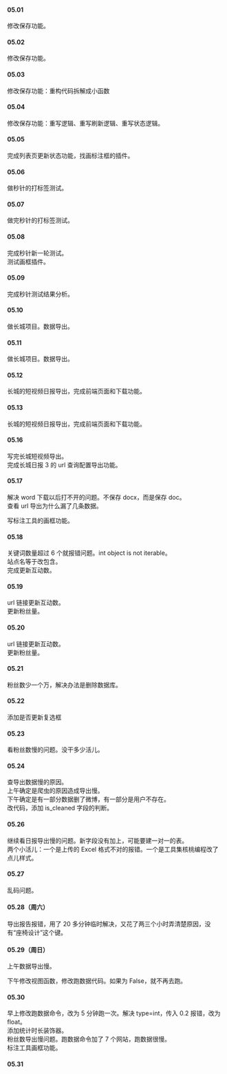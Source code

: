 
#### 05.01  

修改保存功能。   


#### 05.02  

修改保存功能。   


#### 05.03  

修改保存功能：重构代码拆解成小函数


#### 05.04  

修改保存功能：重写逻辑、重写刷新逻辑、重写状态逻辑。    


#### 05.05  

完成列表页更新状态功能，找画标注框的插件。    


#### 05.06    

做秒针的打标签测试。    


#### 05.07    

做完秒针的打标签测试。    


#### 05.08    

完成秒针新一轮测试。    
测试画框插件。   


#### 05.09  

完成秒针测试结果分析。   


#### 05.10   

做长城项目。数据导出。    


#### 05.11   

做长城项目。数据导出。    


#### 05.12   

长城的短视频日报导出，完成前端页面和下载功能。    


#### 05.13  

长城的短视频日报导出，完成前端页面和下载功能。    


#### 05.16    

写完长城短视频导出。   
完成长城日报 3 的 url 查询配置导出功能。    


#### 05.17   

解决 word 下载以后打不开的问题。不保存 docx，而是保存 doc。     
查看 url 导出为什么漏了几条数据。    

写标注工具的画框功能。    


#### 05.18   

关键词数量超过 6 个就报错问题。int object is not iterable。   
站点名等于改包含。    
完成更新互动数。    


#### 05.19   

url 链接更新互动数。    
更新粉丝量。    


#### 05.20   

url 链接更新互动数。    
更新粉丝量。    


#### 05.21   

粉丝数少一个万，解决办法是删除数据库。    


#### 05.22  

添加是否更新复选框   


#### 05.23    

看粉丝数慢的问题。没干多少活儿。   


#### 05.24   

查导出数据慢的原因。   
上午确定是爬虫的原因造成导出慢。    
下午确定是有一部分数据删了微博，有一部分是用户不存在。   
改代码，添加 is_cleaned 字段的判断。   


#### 05.26   

继续看日报导出慢的问题。新字段没有加上，可能要建一对一的表。    
两个小活儿：一个是上传的 Excel 格式不对的报错。一个是工具集核桃编程改了点儿样式。     


#### 05.27   

乱码问题。     


#### 05.28（周六）    

导出报告报错，用了 20 多分钟临时解决，又花了两三个小时弄清楚原因，没有“座椅设计”这个键。   


#### 05.29（周日）    

上午数据导出慢。    

下午修改视图函数，修改跑数据代码。如果为 False，就不再去跑。     


#### 05.30   

早上修改跑数据命令，改为 5 分钟跑一次。解决 type=int，传入 0.2 报错，改为 float。     
添加统计时长装饰器。     
粉丝数导出慢问题。跑数据命令加了 7 个网站，跑数据很慢。   
标注工具画框功能。    


#### 05.31   


